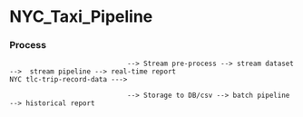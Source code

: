 # NYC_Taxi_Pipeline


### Process 
```
                             --> Stream pre-process --> stream dataset -->  stream pipeline --> real-time report 
NYC tlc-trip-record-data ---> 

							 --> Storage to DB/csv --> batch pipeline --> historical report  

```